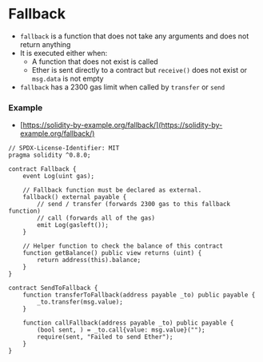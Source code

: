 # Fallback

* `fallback` is a function that does not take any arguments and does not return anything
* It is executed either when:
  * A function that does not exist is called
  * Ether is sent directly to a contract but `receive()` does not exist or `msg.data` is not empty
* `fallback` has a 2300 gas limit when called by `transfer` or `send`

### Example

* [https://solidity-by-example.org/fallback/](https://solidity-by-example.org/fallback/)

```solidity
// SPDX-License-Identifier: MIT
pragma solidity ^0.8.0;

contract Fallback {
    event Log(uint gas);

    // Fallback function must be declared as external.
    fallback() external payable {
        // send / transfer (forwards 2300 gas to this fallback function)
        // call (forwards all of the gas)
        emit Log(gasleft());
    }

    // Helper function to check the balance of this contract
    function getBalance() public view returns (uint) {
        return address(this).balance;
    }
}

contract SendToFallback {
    function transferToFallback(address payable _to) public payable {
        _to.transfer(msg.value);
    }

    function callFallback(address payable _to) public payable {
        (bool sent, ) = _to.call{value: msg.value}("");
        require(sent, "Failed to send Ether");
    }
}
```



